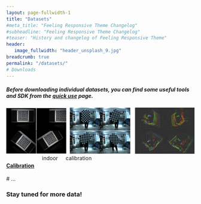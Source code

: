 ```yaml
---
layout: page-fullwidth-1
title: "Datasets"
#meta_title: "Feeling Responsive Theme Changelog"
#subheadline: "Feeling Responsive Theme Changelog"
#teaser: "History and changelog of Feeling Responsive Theme"
header:
   image_fullwidth: "header_unsplash_9.jpg"
breadcrumb: true
permalink: "/datasets/"
# Downloads
---
```

##### Before downloading individual datasets, you can find some useful tools and SDK from the <a href="../quick_use">quick use</a> page. 


<div class="row listing listing-link listing-odd">
      <div class="large-6 medium-6 small-12 columns">
         <a href="./calibdata">
            <img id="thumb-1" src="../data_image/calibration/1.png"/>
         </a>
      </div>
      <div class="large-6 medium-6 small-12 columns">
         <a href="./calibdata">
            <h4>Calibration</h4>
         </a>
         <span class="icon-price-tag pr10">indoor</span>
         <span class="icon-price-tag pr10">calibration</span>
      </div>
</div>
# ...

### Stay tuned for more data!